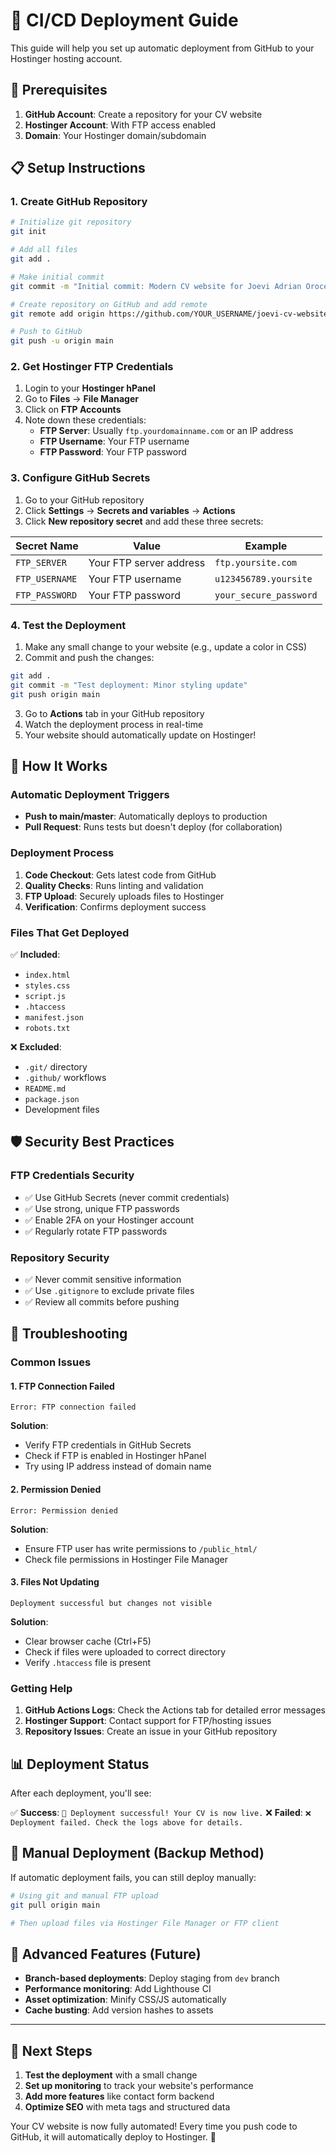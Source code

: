 # 🚀 CI/CD Deployment Guide

This guide will help you set up automatic deployment from GitHub to your Hostinger hosting account.

## 🔧 Prerequisites

1. **GitHub Account**: Create a repository for your CV website
2. **Hostinger Account**: With FTP access enabled
3. **Domain**: Your Hostinger domain/subdomain

## 📋 Setup Instructions

### 1. Create GitHub Repository

```bash
# Initialize git repository
git init

# Add all files
git add .

# Make initial commit
git commit -m "Initial commit: Modern CV website for Joevi Adrian Oroceo"

# Create repository on GitHub and add remote
git remote add origin https://github.com/YOUR_USERNAME/joevi-cv-website.git

# Push to GitHub
git push -u origin main
```

### 2. Get Hostinger FTP Credentials

1. Login to your **Hostinger hPanel**
2. Go to **Files** → **File Manager**
3. Click on **FTP Accounts**
4. Note down these credentials:
   - **FTP Server**: Usually `ftp.yourdomainname.com` or an IP address
   - **FTP Username**: Your FTP username
   - **FTP Password**: Your FTP password

### 3. Configure GitHub Secrets

1. Go to your GitHub repository
2. Click **Settings** → **Secrets and variables** → **Actions**
3. Click **New repository secret** and add these three secrets:

| Secret Name | Value | Example |
|-------------|-------|---------|
| `FTP_SERVER` | Your FTP server address | `ftp.yoursite.com` |
| `FTP_USERNAME` | Your FTP username | `u123456789.yoursite` |
| `FTP_PASSWORD` | Your FTP password | `your_secure_password` |

### 4. Test the Deployment

1. Make any small change to your website (e.g., update a color in CSS)
2. Commit and push the changes:
```bash
git add .
git commit -m "Test deployment: Minor styling update"
git push origin main
```

3. Go to **Actions** tab in your GitHub repository
4. Watch the deployment process in real-time
5. Your website should automatically update on Hostinger!

## 🔄 How It Works

### Automatic Deployment Triggers
- **Push to main/master**: Automatically deploys to production
- **Pull Request**: Runs tests but doesn't deploy (for collaboration)

### Deployment Process
1. **Code Checkout**: Gets latest code from GitHub
2. **Quality Checks**: Runs linting and validation
3. **FTP Upload**: Securely uploads files to Hostinger
4. **Verification**: Confirms deployment success

### Files That Get Deployed
✅ **Included**:
- `index.html`
- `styles.css`
- `script.js`
- `.htaccess`
- `manifest.json`
- `robots.txt`

❌ **Excluded**:
- `.git/` directory
- `.github/` workflows
- `README.md`
- `package.json`
- Development files

## 🛡️ Security Best Practices

### FTP Credentials Security
- ✅ Use GitHub Secrets (never commit credentials)
- ✅ Use strong, unique FTP passwords
- ✅ Enable 2FA on your Hostinger account
- ✅ Regularly rotate FTP passwords

### Repository Security
- ✅ Never commit sensitive information
- ✅ Use `.gitignore` to exclude private files
- ✅ Review all commits before pushing

## 🐛 Troubleshooting

### Common Issues

#### 1. FTP Connection Failed
```
Error: FTP connection failed
```
**Solution**:
- Verify FTP credentials in GitHub Secrets
- Check if FTP is enabled in Hostinger hPanel
- Try using IP address instead of domain name

#### 2. Permission Denied
```
Error: Permission denied
```
**Solution**:
- Ensure FTP user has write permissions to `/public_html/`
- Check file permissions in Hostinger File Manager

#### 3. Files Not Updating
```
Deployment successful but changes not visible
```
**Solution**:
- Clear browser cache (Ctrl+F5)
- Check if files were uploaded to correct directory
- Verify `.htaccess` file is present

### Getting Help

1. **GitHub Actions Logs**: Check the Actions tab for detailed error messages
2. **Hostinger Support**: Contact support for FTP/hosting issues
3. **Repository Issues**: Create an issue in your GitHub repository

## 📊 Deployment Status

After each deployment, you'll see:

✅ **Success**: `🎉 Deployment successful! Your CV is now live.`
❌ **Failed**: `❌ Deployment failed. Check the logs above for details.`

## 🔄 Manual Deployment (Backup Method)

If automatic deployment fails, you can still deploy manually:

```bash
# Using git and manual FTP upload
git pull origin main

# Then upload files via Hostinger File Manager or FTP client
```

## 🚀 Advanced Features (Future)

- **Branch-based deployments**: Deploy staging from `dev` branch
- **Performance monitoring**: Add Lighthouse CI
- **Asset optimization**: Minify CSS/JS automatically
- **Cache busting**: Add version hashes to assets

---

## 🎯 Next Steps

1. **Test the deployment** with a small change
2. **Set up monitoring** to track your website's performance
3. **Add more features** like contact form backend
4. **Optimize SEO** with meta tags and structured data

Your CV website is now fully automated! Every time you push code to GitHub, it will automatically deploy to Hostinger. 🎉